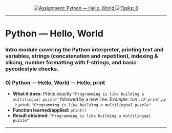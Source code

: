 <div align="center">
  <a href="#readme-top">
    <img alt="Assignment: Python — Hello, World" src="https://img.shields.io/badge/Assignment-Python%20--%20Hello%2C%20World-blue">
  </a>
  <a href="#task-function-glossary">
    <img alt="Tasks: 8" src="https://img.shields.io/badge/Tasks-8-6c757d">
  </a>
</div>

---

# Python — Hello, World

### Intro module covering the Python interpreter, printing text and variables, strings (concatenation and repetition), indexing & slicing, number formatting with f-strings, and basic pycodestyle checks.

### 0) Python — Hello, World — Hello, print
- **What it does:** Prints exactly `"Programming is like building a multilingual puzzle"` followed by a new line.
  *Example: run `./2-print.py` → prints `"Programming is like building a multilingual puzzle"`*
- **Function learned/applied:** `print()`
- **Result obtained:** `"Programming is like building a multilingual puzzle"`
---

